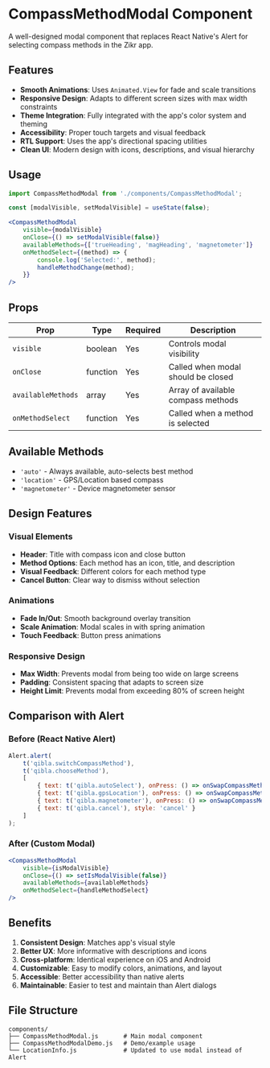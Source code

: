# CompassMethodModal Component

A well-designed modal component that replaces React Native's Alert for selecting compass methods in the Zikr app.

## Features

- **Smooth Animations**: Uses `Animated.View` for fade and scale transitions
- **Responsive Design**: Adapts to different screen sizes with max width constraints
- **Theme Integration**: Fully integrated with the app's color system and theming
- **Accessibility**: Proper touch targets and visual feedback
- **RTL Support**: Uses the app's directional spacing utilities
- **Clean UI**: Modern design with icons, descriptions, and visual hierarchy

## Usage

```jsx
import CompassMethodModal from './components/CompassMethodModal';

const [modalVisible, setModalVisible] = useState(false);

<CompassMethodModal
    visible={modalVisible}
    onClose={() => setModalVisible(false)}
    availableMethods={['trueHeading', 'magHeading', 'magnetometer']}
    onMethodSelect={(method) => {
        console.log('Selected:', method);
        handleMethodChange(method);
    }}
/>
```

## Props

| Prop | Type | Required | Description |
|------|------|----------|-------------|
| `visible` | boolean | Yes | Controls modal visibility |
| `onClose` | function | Yes | Called when modal should be closed |
| `availableMethods` | array | Yes | Array of available compass methods |
| `onMethodSelect` | function | Yes | Called when a method is selected |

## Available Methods

- `'auto'` - Always available, auto-selects best method
- `'location'` - GPS/Location based compass
- `'magnetometer'` - Device magnetometer sensor

## Design Features

### Visual Elements
- **Header**: Title with compass icon and close button
- **Method Options**: Each method has an icon, title, and description
- **Visual Feedback**: Different colors for each method type
- **Cancel Button**: Clear way to dismiss without selection

### Animations
- **Fade In/Out**: Smooth background overlay transition
- **Scale Animation**: Modal scales in with spring animation
- **Touch Feedback**: Button press animations

### Responsive Design
- **Max Width**: Prevents modal from being too wide on large screens
- **Padding**: Consistent spacing that adapts to screen size
- **Height Limit**: Prevents modal from exceeding 80% of screen height

## Comparison with Alert

### Before (React Native Alert)
```jsx
Alert.alert(
    t('qibla.switchCompassMethod'),
    t('qibla.chooseMethod'),
    [
        { text: t('qibla.autoSelect'), onPress: () => onSwapCompassMethod('auto') },
        { text: t('qibla.gpsLocation'), onPress: () => onSwapCompassMethod('location') },
        { text: t('qibla.magnetometer'), onPress: () => onSwapCompassMethod('magnetometer') },
        { text: t('qibla.cancel'), style: 'cancel' }
    ]
);
```

### After (Custom Modal)
```jsx
<CompassMethodModal
    visible={isModalVisible}
    onClose={() => setIsModalVisible(false)}
    availableMethods={availableMethods}
    onMethodSelect={handleMethodSelect}
/>
```

## Benefits

1. **Consistent Design**: Matches app's visual style
2. **Better UX**: More informative with descriptions and icons
3. **Cross-platform**: Identical experience on iOS and Android
4. **Customizable**: Easy to modify colors, animations, and layout
5. **Accessible**: Better accessibility than native alerts
6. **Maintainable**: Easier to test and maintain than Alert dialogs

## File Structure

```
components/
├── CompassMethodModal.js       # Main modal component
├── CompassMethodModalDemo.js   # Demo/example usage
└── LocationInfo.js             # Updated to use modal instead of Alert
```
